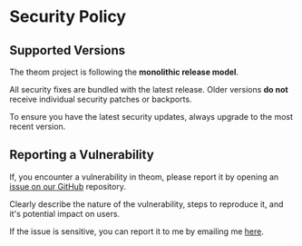 # Security Policy

## Supported Versions

The theom project is following the **monolithic release model**. 

All security fixes are bundled with the latest release. Older versions **do not** receive individual security patches or backports.

To ensure you have the latest security updates, always upgrade to the most recent version.

## Reporting a Vulnerability

If, you encounter a vulnerability in theom, please report it by opening an [issue on our GitHub](https://github.com/AxOS-project/Theom/issues/) repository.

Clearly describe the nature of the vulnerability, steps to reproduce it, and it's potential impact on users.

If the issue is sensitive, you can report it to me by emailing me [here](mailto:byson94wastaken@gmail.com).
